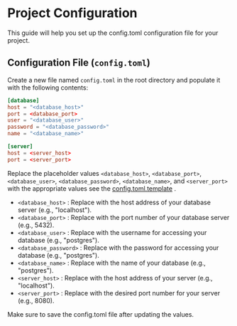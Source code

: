 # Project Configuration

This guide will help you set up the config.toml configuration file for your project.

## Configuration File (`config.toml`)

Create a new file named `config.toml` in the root directory and populate it with the following contents:

```toml
[database]
host = "<database_host>"
port = <database_port>
user = "<database_user>"
password = "<database_password>"
name = "<database_name>"

[server]
host = <server_host>
port = <server_port>
```

Replace the placeholder values `<database_host>`, `<database_port>`, `<database_user>`, `<database_password>`, `<database_name>`, and `<server_port>` with the appropriate values see the [config.toml.template](../config.toml.template) .

- `<database_host>`         : Replace with the host address of your database server (e.g., "localhost").
- `<database_port>`         : Replace with the port number of your database server (e.g., 5432).
- `<database_user>`         : Replace with the username for accessing your database (e.g., "postgres").
- `<database_password>`     : Replace with the password for accessing your database (e.g., "postgres").
- `<database_name>`         : Replace with the name of your database (e.g., "postgres").
- `<server_host>`           : Replace with the host address of your server (e.g., "localhost").
- `<server_port>`           : Replace with the desired port number for your server (e.g., 8080).

Make sure to save the config.toml file after updating the values.

